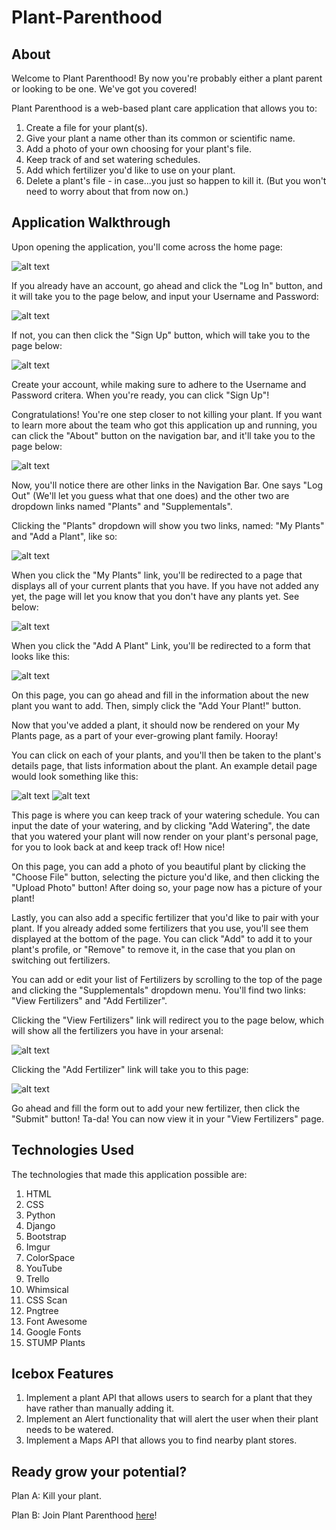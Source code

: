 # Plant-Parenthood

## About 

Welcome to Plant Parenthood! By now you're probably either a plant parent or looking to be one. We've got you covered! 

Plant Parenthood is a web-based plant care application that allows you to:

1. Create a file for your plant(s).
2. Give your plant a name other than its common or scientific name. 
3. Add a photo of your own choosing for your plant's file. 
4. Keep track of and set watering schedules. 
5. Add which fertilizer you'd like to use on your plant. 
6. Delete a plant's file - in case...you just so happen to kill it. (But you won't need to worry about that from now on.)

## Application Walkthrough

Upon opening the application, you'll come across the home page: 

![alt text](https://i.imgur.com/mxjz9mN.png)

If you already have an account, go ahead and click the "Log In" button, and it will take you to the page below, and input your Username and Password: 

![alt text](https://i.imgur.com/VJ95Cd6.png)

If not, you can then click the "Sign Up" button, which will take you to the page below: 

![alt text](https://i.imgur.com/aiWbVEz.png)

Create your account, while making sure to adhere to the Username and Password critera. When you're ready, you can click "Sign Up"!

Congratulations! You're one step closer to not killing your plant. If you want to learn more about the team who got this application up and running, you can click the "About" button on the navigation bar, and it'll take you to the page below: 

![alt text](https://i.imgur.com/ifvBIz4.png)

Now, you'll notice there are other links in the Navigation Bar. One says "Log Out" (We'll let you guess what that one does) and the other two are dropdown links named "Plants" and "Supplementals". 

Clicking the "Plants" dropdown will show you two links, named: "My Plants" and "Add a Plant", like so: 

![alt text](https://i.imgur.com/ykPr3j4.png)

When you click the "My Plants" link, you'll be redirected to a page that displays all of your current plants that you have. If you have not added any yet, the page will let you know that you don't have any plants yet. See below: 

![alt text](https://i.imgur.com/kfuP4KF.png)

When you click the "Add A Plant" Link, you'll be redirected to a form that looks like this: 

![alt text](https://i.imgur.com/zMmueuS.png)

On this page, you can go ahead and fill in the information about the new plant you want to add. Then, simply click the "Add Your Plant!" button.

Now that you've added a plant, it should now be rendered on your My Plants page, as a part of your ever-growing plant family. Hooray!

You can click on each of your plants, and you'll then be taken to the plant's details page, that lists information about the plant. An example detail page would look something like this:

![alt text](https://i.imgur.com/mjjOVwK.png)
![alt text](https://i.imgur.com/vmzCNzK.png)

This page is where you can keep track of your watering schedule. You can input the date of your watering, and by clicking "Add Watering", the date that you watered your plant will now render on your plant's personal page, for you to look back at and keep track of! How nice!

On this page, you can add a photo of you beautiful plant by clicking the "Choose File" button, selecting the picture you'd like, and then clicking the "Upload Photo" button! After doing so, your page now has a picture of your plant!

Lastly, you can also add a specific fertilizer that you'd like to pair with your plant. If you already added some fertilizers that you use, you'll see them displayed at the bottom of the page. You can click "Add" to add it to your plant's profile, or "Remove" to remove it, in the case that you plan on switching out fertilizers. 

You can add or edit your list of Fertilizers by scrolling to the top of the page and clicking the "Supplementals" dropdown menu. You'll find two links: "View Fertilizers" and "Add Fertilizer".

Clicking the "View Fertilizers" link will redirect you to the page below, which will show all the fertilizers you have in your arsenal:

![alt text](https://i.imgur.com/UMbYxEt.png)

Clicking the "Add Fertilizer" link will take you to this page: 

![alt text](https://i.imgur.com/nqoEEyW.png)

Go ahead and fill the form out to add your new fertilizer, then click the "Submit" button! Ta-da! You can now view it in your "View Fertilizers" page. 

## Technologies Used

The technologies that made this application possible are: 

1. HTML
2. CSS
3. Python
4. Django
5. Bootstrap
6. Imgur
7. ColorSpace
8. YouTube
9. Trello
10. Whimsical
11. CSS Scan
12. Pngtree
13. Font Awesome
14. Google Fonts
15. STUMP Plants

## Icebox Features

1. Implement a plant API that allows users to search for a plant that they have rather than manually adding it. 
2. Implement an Alert functionality that will alert the user when their plant needs to be watered.
3. Implement a Maps API that allows you to find nearby plant stores. 

## Ready grow your potential?

Plan A: Kill your plant.

Plan B: Join Plant Parenthood [here](https://plantparenthood22.herokuapp.com/)!